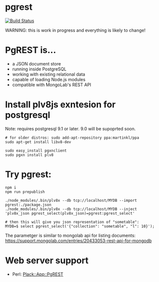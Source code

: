 pgrest
======

[![Build Status](https://travis-ci.org/clkao/pgrest.png?branch=master)](https://travis-ci.org/clkao/pgrest)

WARNING: this is work in progress and everything is likely to change!

# PgREST is...

* a JSON document store
* running inside PostgreSQL
* working with existing relational data
* capable of loading Node.js modules
* compatible with MongoLab's REST API

# Install plv8js exntesion for postgresql

Note: requires postgresql 9.1 or later.  9.0 will be supoprted soon.

```
# for older distros: sudo add-apt-repository ppa:martinkl/ppa
sudo apt-get install libv8-dev

sudo easy_install pgxnclient
sudo pgxn install plv8
```

# Try pgrest:

```
npm i
npm run prepublish

./node_modules/.bin/plv8x --db tcp://localhost/MYDB --import pgrest:./package.json
./node_modules/.bin/plv8x --db tcp://localhost/MYDB --inject 'plv8x_json pgrest_select(plv8x_json)=pgrest:pgrest_select'

# then this will give you json representation of "sometable":
MYDB=$ select pgrest_select('{"collection": "sometable", "l": 10}');
```

The parametger is similar to  mongolab api for listing documents:
https://support.mongolab.com/entries/20433053-rest-api-for-mongodb

# Web server support

* Perl: [Plack::App::PgREST](https://github.com/clkao/Plack-App-PgREST)
